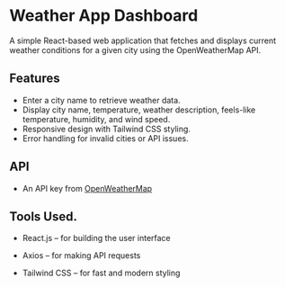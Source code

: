 # Weather App Dashboard

A simple React-based web application that fetches and displays current weather conditions for a given city using the OpenWeatherMap API.

## Features
- Enter a city name to retrieve weather data.
- Display city name, temperature, weather description, feels-like temperature, humidity, and wind speed.
- Responsive design with Tailwind CSS styling.
- Error handling for invalid cities or API issues.

## API
- An API key from [OpenWeatherMap](https://openweathermap.org/api)

## Tools Used.
- React.js – for building the user interface

- Axios – for making API requests

- Tailwind CSS – for fast and modern styling
